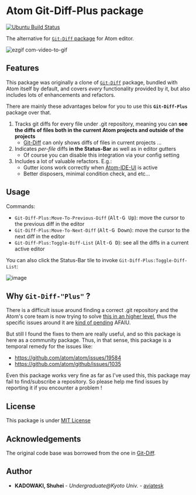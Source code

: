 # Atom Git-Diff-Plus package

[![Ubuntu Build Status](https://travis-ci.org/aviatesk/atom-git-diff-plus.svg?branch=master)](https://travis-ci.org/aviatesk/atom-git-diff-plus/)
<!-- @TODO [![Windows Build Status]()]() -->

The alternative for [`Git-Diff` package][Git-Diff] for Atom editor.

![ezgif com-video-to-gif](https://user-images.githubusercontent.com/40514306/60759461-cdb4e600-a060-11e9-856b-559e006f6f79.gif)


## Features

This package was originally a clone of [`Git-Diff`](https://github.com/atom/atom/tree/master/packages/git-diff) package, bundled with Atom itself by default, and covers _every_ functionality provided by it, but also includes lots of enhancements and refactors.

There are mainly these advantages below for you to use this **`Git-Diff-Plus`** package over that.

1. Tracks git diffs for every file under .git repository, meaning you can **see the diffs of files both in the current Atom projects and outside of the projects**
    * [Git-Diff][Git-Diff] can only shows diffs of files in current projects ...
2. Indicates _per-file_ diffs **in the Status-Bar** as well as in editor gutters
    * Of course you can disable this integration via your config setting
3. Includes a lot of valuable refactors. E.g.:
    * Gutter icons work correctly when [Atom-IDE-UI](https://atom.io/packages/atom-ide-ui) is active
    * Better disposers, minimal condition check, and etc...


## Usage

Commands:
- `Git-Diff-Plus:Move-To-Previous-Diff` (<kbd>Alt-G Up</kbd>): move the cursor to the previous diff in the editor
- `Git-Diff-Plus:Move-To-Next-Diff` (<kbd>Alt-G Down</kbd>): move the cursor to the next diff in the editor
- `Git-Diff-Plus:Toggle-Diff-List` (<kbd>Alt-G D</kbd>): see all the diffs in a current active editor

You can also click the Status-Bar tile to invoke `Git-Diff-Plus:Toggle-Diff-List`:

![image](https://user-images.githubusercontent.com/40514306/60760048-98f95c80-a069-11e9-80a9-c3fefeb3de49.png)


## Why `Git-Diff-"Plus"` ?

There is a difficult issue around finding a correct .git repository and the Atom's core team is now trying to solve [this in an higher level](https://github.com/atom/github/issues/1835), thus the specific issues around it are [kind of pending](https://github.com/atom/atom/issues/19584) AFAIU.

But still I found the fixes to them are really useful, and so this package is here as a community package. Thus, in that sense, this package is a temporal remedy for the issues like:
- https://github.com/atom/atom/issues/19584
- https://github.com/atom/github/issues/1035

Even this package works very fine as far as I've used this, this package may fail to find/subscribe a repository. So please help me find issues by reporting it if you encounter a problem !


## License

This package is under [MIT License](LICENSE.md)


## Acknowledgements

The original code base was borrowed from the one in [Git-Diff][Git-Diff].


## Author

- **KADOWAKI, Shuhei** - *Undergraduate@Kyoto Univ.* - [aviatesk]


<!-- Links -->

[Git-Diff]: https://github.com/atom/atom/tree/master/packages/git-diff
[aviatesk]: https://github.com/aviatesk
